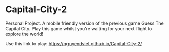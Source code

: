 # Capital-City-2
Personal Project. A mobile friendly version of the previous game Guess The Capital City. Play this game whilst you're waiting for your next flight to explore the world!

Use this link to play: https://nguyendviet.github.io/Capital-City-2/
